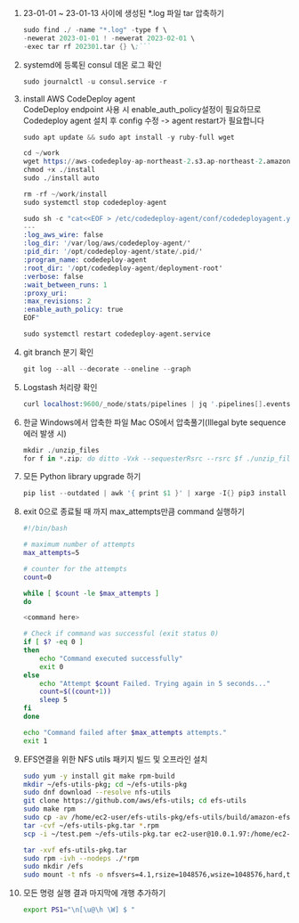 1. 23-01-01 ~ 23-01-13 사이에 생성된 *.log 파일 tar 압축하기
    ```s
    sudo find ./ -name "*.log" -type f \
    -newerat 2023-01-01 ! -newerat 2023-02-01 \
    -exec tar rf 202301.tar {} \;```
    ```
2. systemd에 등록된 consul 데몬 로그 확인
    ```s
    sudo journalctl -u consul.service -r
    ```
3. install AWS CodeDeploy agent<br>
   CodeDeploy endpoint 사용 시 enable_auth_policy설정이 필요하므로 Codedeploy agent 설치 후 config 수정 -> agent restart가 필요합니다
    ```s
    sudo apt update && sudo apt install -y ruby-full wget

    cd ~/work
    wget https://aws-codedeploy-ap-northeast-2.s3.ap-northeast-2.amazonaws.com/latest/install
    chmod +x ./install 
    sudo ./install auto

    rm -rf ~/work/install
    sudo systemctl stop codedeploy-agent

    sudo sh -c "cat<<EOF > /etc/codedeploy-agent/conf/codedeployagent.yml
    ---
    :log_aws_wire: false
    :log_dir: '/var/log/aws/codedeploy-agent/'
    :pid_dir: '/opt/codedeploy-agent/state/.pid/'
    :program_name: codedeploy-agent
    :root_dir: '/opt/codedeploy-agent/deployment-root'
    :verbose: false
    :wait_between_runs: 1
    :proxy_uri:
    :max_revisions: 2
    :enable_auth_policy: true
    EOF"

    sudo systemctl restart codedeploy-agent.service
    ```
4. git branch 분기 확인
    ```s
    git log --all --decorate --oneline --graph
    ```

5. Logstash 처리량 확인
    ```s
    curl localhost:9600/_node/stats/pipelines | jq '.pipelines[].events'
    ```

6. 한글 Windows에서 압축한 파일 Mac OS에서 압축풀기(Illegal byte sequence 에러 발생 시)
    ```s
    mkdir ./unzip_files
    for f in *.zip; do ditto -Vxk --sequesterRsrc --rsrc $f ./unzip_files; done
    ```

7. 모든 Python library upgrade 하기
    ```s
    pip list --outdated | awk '{ print $1 }' | xarge -I{} pip3 install --upgrade {}
    ```
8. exit 0으로 종료될 때 까지 max_attempts만큼 command 실행하기
    ```bash
    #!/bin/bash

    # maximum number of attempts
    max_attempts=5

    # counter for the attempts
    count=0

    while [ $count -le $max_attempts ]
    do
    
    <command here>
    
    # Check if command was successful (exit status 0)
    if [ $? -eq 0 ]
    then
        echo "Command executed successfully"
        exit 0
    else
        echo "Attempt $count Failed. Trying again in 5 seconds..."
        count=$((count+1))
        sleep 5
    fi
    done

    echo "Command failed after $max_attempts attempts."
    exit 1
    ```
9. EFS연결을 위한 NFS utils 패키지 빌드 및 오프라인 설치
    ```bash title="@Bastion"
    sudo yum -y install git make rpm-build
    mkdir ~/efs-utils-pkg; cd ~/efs-utils-pkg
    sudo dnf download --resolve nfs-utils
    git clone https://github.com/aws/efs-utils; cd efs-utils
    sudo make rpm
    sudo cp -av /home/ec2-user/efs-utils-pkg/efs-utils/build/amazon-efs-utils-*.rpm ~/efs-utils-pkg; cd ~/efs-utils-pkg
    tar -cvf ~/efs-utils-pkg.tar *.rpm
    scp -i ~/test.pem ~/efs-utils-pkg.tar ec2-user@10.0.1.97:/home/ec2-user/
    ```

    ```bash title="@Install Target Server(No Internet Server)"
    tar -xvf efs-utils-pkg.tar
    sudo rpm -ivh --nodeps ./*rpm
    sudo mkdir /efs
    sudo mount -t nfs -o nfsvers=4.1,rsize=1048576,wsize=1048576,hard,timeo=600,retrans=2,noresvport 	172.31.13.181:/ /efs
    ```
10. 모든 명령 실행 결과 마지막에 개행 추가하기
    ```bash
    export PS1="\n[\u@\h \W] $ "
    ```